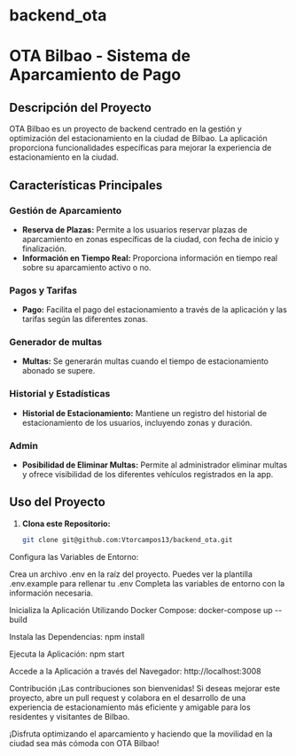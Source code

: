 # backend_ota

# OTA Bilbao - Sistema de Aparcamiento de Pago

## Descripción del Proyecto

OTA Bilbao es un proyecto de backend centrado en la gestión y optimización del estacionamiento en la ciudad de Bilbao. La aplicación proporciona funcionalidades específicas para mejorar la experiencia de estacionamiento en la ciudad.

## Características Principales

### Gestión de Aparcamiento

- **Reserva de Plazas:** Permite a los usuarios reservar plazas de aparcamiento en zonas específicas de la ciudad, con fecha de inicio y finalización.
- **Información en Tiempo Real:** Proporciona información en tiempo real sobre su aparcamiento activo o no.

### Pagos y Tarifas

- **Pago:** Facilita el pago del estacionamiento a través de la aplicación y las tarifas según las diferentes zonas.

### Generador de multas

- **Multas:** Se generarán multas cuando el tiempo de estacionamiento abonado se supere.

### Historial y Estadísticas

- **Historial de Estacionamiento:** Mantiene un registro del historial de estacionamiento de los usuarios, incluyendo zonas y duración.

### Admin

- **Posibilidad de Eliminar Multas:** Permite al administrador eliminar multas y ofrece visibilidad de los diferentes vehículos registrados en la app.

## Uso del Proyecto

1. **Clona este Repositorio:**
   ```bash
   git clone git@github.com:Vtorcampos13/backend_ota.git
Configura las Variables de Entorno:

Crea un archivo .env en la raíz del proyecto.
Puedes ver la plantilla .env.example para rellenar tu .env
Completa las variables de entorno con la información necesaria.

Inicializa la Aplicación Utilizando Docker Compose:
docker-compose up --build

Instala las Dependencias:
npm install

Ejecuta la Aplicación:
npm start

Accede a la Aplicación a través del Navegador:
http://localhost:3008

Contribución
¡Las contribuciones son bienvenidas! Si deseas mejorar este proyecto, abre un pull request y colabora en el desarrollo de una experiencia de estacionamiento más eficiente y amigable para los residentes y visitantes de Bilbao.

¡Disfruta optimizando el aparcamiento y haciendo que la movilidad en la ciudad sea más cómoda con OTA Bilbao!
